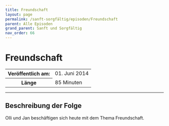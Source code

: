 ```yaml
---
title: Freundschaft
layout: page
permalink: /sanft-sorgfältig/episoden/Freundschaft
parent: Alle Episoden
grand_parent: Sanft und Sorgfältig
nav_order: 66
---
```


# Freundschaft
<table class="resp-table dcf-table dcf-table-responsive dcf-table-bordered dcf-table-striped dcf-w-100%">
                    <tbody>
                        <tr>
                            <th scope="row">Veröffentlich am:</th>
                            <td data-label="Veröffentlich am:">01. Juni 2014</td>
                        </tr>
                        <tr>
                            <th scope="row">Länge </th>
                            <td data-label="Länge ">85 Minuten</td>
                        </tr></tbody>
                </table>

***

## Beschreibung der Folge

<div>
Olli und Jan beschäftigen sich heute mit dem Thema Freundschaft.  
</div>


